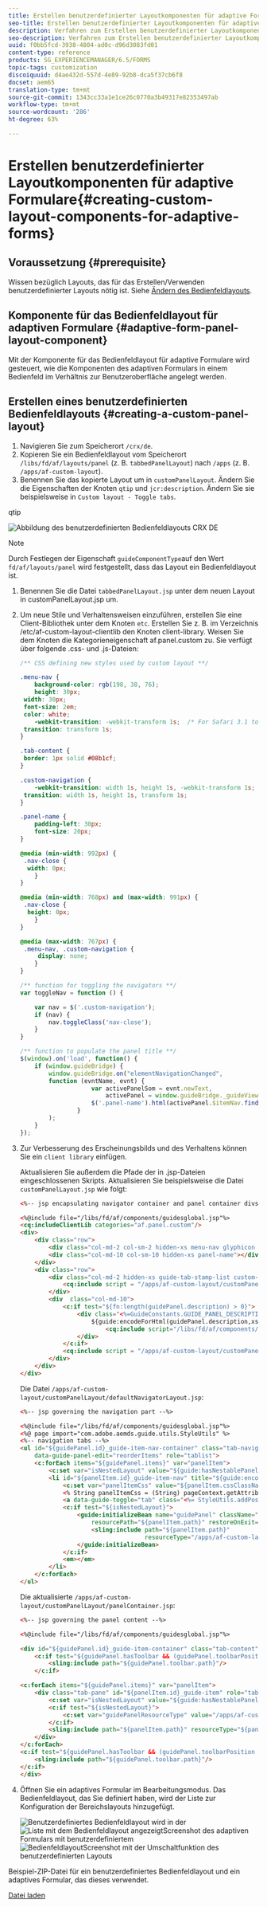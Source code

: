 ```yaml
---
title: Erstellen benutzerdefinierter Layoutkomponenten für adaptive Formulare
seo-title: Erstellen benutzerdefinierter Layoutkomponenten für adaptive Formulare
description: Verfahren zum Erstellen benutzerdefinierter Layoutkomponenten für adaptive Formulare.
seo-description: Verfahren zum Erstellen benutzerdefinierter Layoutkomponenten für adaptive Formulare.
uuid: f0bb5fcd-3938-4804-ad0c-d96d3083fd01
content-type: reference
products: SG_EXPERIENCEMANAGER/6.5/FORMS
topic-tags: customization
discoiquuid: d4ae432d-557d-4e89-92b8-dca5f37cb6f8
docset: aem65
translation-type: tm+mt
source-git-commit: 1343cc33a1e1ce26c0770a3b49317e82353497ab
workflow-type: tm+mt
source-wordcount: '286'
ht-degree: 63%

---
```



# Erstellen benutzerdefinierter Layoutkomponenten für adaptive Formulare{#creating-custom-layout-components-for-adaptive-forms}

## Voraussetzung {#prerequisite}

Wissen bezüglich Layouts, das für das Erstellen/Verwenden benutzerdefinierter Layouts nötig ist. Siehe [Ändern des Bedienfeldlayouts](../../forms/using/layout-capabilities-adaptive-forms.md).

## Komponente für das Bedienfeldlayout für adaptiven Formulare {#adaptive-form-panel-layout-component}

Mit der Komponente für das Bedienfeldlayout für adaptive Formulare wird gesteuert, wie die Komponenten des adaptiven Formulars in einem Bedienfeld im Verhältnis zur Benutzeroberfläche angelegt werden.

## Erstellen eines benutzerdefinierten Bedienfeldlayouts  {#creating-a-custom-panel-layout}

1. Navigieren Sie zum Speicherort `/crx/de`.
1. Kopieren Sie ein Bedienfeldlayout vom Speicherort `/libs/fd/af/layouts/panel` (z. B. `tabbedPanelLayout`) nach `/apps` (z. B. `/apps/af-custom-layout`).
1. Benennen Sie das kopierte Layout um in `customPanelLayout`. Ändern Sie die Eigenschaften der Knoten `qtip` und `jcr:description`. Ändern Sie sie beispielsweise in `Custom layout - Toggle tabs`.

qtip

![Abbildung des benutzerdefinierten Bedienfeldlayouts CRX DE](assets/custom_layout_new.png)

>[!NOTE]
>
>Durch Festlegen der Eigenschaft `guideComponentType`auf den Wert `fd/af/layouts/panel` wird festgestellt, dass das Layout ein Bedienfeldlayout ist.

1. Benennen Sie die Datei `tabbedPanelLayout.jsp` unter dem neuen Layout in customPanelLayout.jsp um.
1. Um neue Stile und Verhaltensweisen einzuführen, erstellen Sie eine Client-Bibliothek unter dem Knoten `etc`. Erstellen Sie z. B. im Verzeichnis /etc/af-custom-layout-clientlib den Knoten client-library. Weisen Sie dem Knoten die Kategorieneigenschaft af.panel.custom zu. Sie verfügt über folgende .css- und .js-Dateien:

   ```css
   /** CSS defining new styles used by custom layout **/
   
   .menu-nav {
       background-color: rgb(198, 38, 76);
       height: 30px;
    width: 30px;
    font-size: 2em;
    color: white;
       -webkit-transition: -webkit-transform 1s;  /* For Safari 3.1 to 6.0 */
    transition: transform 1s;
   }
   
   .tab-content {
    border: 1px solid #08b1cf;
   }
   
   .custom-navigation {
       -webkit-transition: width 1s, height 1s, -webkit-transform 1s;  /* For Safari 3.1 to 6.0 */
    transition: width 1s, height 1s, transform 1s;
   }
   
   .panel-name {
       padding-left: 30px;
       font-size: 20px;
   }
   
   @media (min-width: 992px) {
    .nav-close {
     width: 0px;
       }
   }
   
   @media (min-width: 768px) and (max-width: 991px) {
    .nav-close {
     height: 0px;
       }
   }
   
   @media (max-width: 767px) {
    .menu-nav, .custom-navigation {
        display: none;
       }
   }
   ```

   ```javascript
   /** function for toggling the navigators **/
   var toggleNav = function () {
   
       var nav = $('.custom-navigation');
       if (nav) {
           nav.toggleClass('nav-close');
       }
   }
   
   /** function to populate the panel title **/
   $(window).on('load', function() {
       if (window.guideBridge) {
           window.guideBridge.on("elementNavigationChanged",
           function (evntName, evnt) {
                       var activePanelSom = evnt.newText,
                           activePanel = window.guideBridge._guideView.getView(activePanelSom);
                       $('.panel-name').html(activePanel.$itemNav.find('a').html());
                   }
           );
       }
   });
   ```

1. Zur Verbesserung des Erscheinungsbilds und des Verhaltens können Sie ein `client library` einfügen.

   Aktualisieren Sie außerdem die Pfade der in .jsp-Dateien eingeschlossenen Skripts. Aktualisieren Sie beispielsweise die Datei `customPanelLayout.jsp` wie folgt:

   ```html
   <%-- jsp encapsulating navigator container and panel container divs --%>
   
   <%@include file="/libs/fd/af/components/guidesglobal.jsp"%>
   <cq:includeClientLib categories="af.panel.custom"/>
   <div>
       <div class="row">
           <div class="col-md-2 col-sm-2 hidden-xs menu-nav glyphicon glyphicon-align-justify" onclick="toggleNav();"></div>
           <div class="col-md-10 col-sm-10 hidden-xs panel-name"></div>
       </div>
       <div class="row">
           <div class="col-md-2 hidden-xs guide-tab-stamp-list custom-navigation">
               <cq:include script = "/apps/af-custom-layout/customPanelLayout/defaultNavigatorLayout.jsp" />
           </div>
           <div  class="col-md-10">
               <c:if test="${fn:length(guidePanel.description) > 0}">
                   <div class="<%=GuideConstants.GUIDE_PANEL_DESCRIPTION%>">
                       ${guide:encodeForHtml(guidePanel.description,xssAPI)}
                           <cq:include script="/libs/fd/af/components/panel/longDescription.jsp"/>
                   </div>
               </c:if>
               <cq:include script = "/apps/af-custom-layout/customPanelLayout/panelContainer.jsp"/>
           </div>
       </div>
   </div>
   ```

   Die Datei `/apps/af-custom-layout/customPanelLayout/defaultNavigatorLayout.jsp`:

   ```html
   <%-- jsp governing the navigation part --%>
   
   <%@include file="/libs/fd/af/components/guidesglobal.jsp"%>
   <%@ page import="com.adobe.aemds.guide.utils.StyleUtils" %>
   <%-- navigation tabs --%>
   <ul id="${guidePanel.id}_guide-item-nav-container" class="tab-navigators tab-navigators-vertical in"
       data-guide-panel-edit="reorderItems" role="tablist">
       <c:forEach items="${guidePanel.items}" var="panelItem">
           <c:set var="isNestedLayout" value="${guide:hasNestablePanelLayout(guidePanel,panelItem)}"/>
           <li id="${panelItem.id}_guide-item-nav" title="${guide:encodeForHtmlAttr(panelItem.navTitle,xssAPI)}" data-path="${panelItem.path}" role="tab" aria-controls="${panelItem.id}_guide-item">
               <c:set var="panelItemCss" value="${panelItem.cssClassName}"/>
               <% String panelItemCss = (String) pageContext.getAttribute("panelItemCss");%>
               <a data-guide-toggle="tab" class="<%= StyleUtils.addPostfixToClasses(panelItemCss, "_nav") %> guideNavIcon nested_${isNestedLayout}">${guide:encodeForHtml(panelItem.navTitle,xssAPI)}</a>
               <c:if test="${isNestedLayout}">
                   <guide:initializeBean name="guidePanel" className="com.adobe.aemds.guide.common.GuidePanel"
                       resourcePath="${panelItem.path}" restoreOnExit="true">
                       <sling:include path="${panelItem.path}"
                                      resourceType="/apps/af-custom-layout/customPanelLayout/defaultNavigatorLayout.jsp"/>
                   </guide:initializeBean>
               </c:if>
               <em></em>
           </li>
       </c:forEach>
   </ul>
   ```

   Die aktualisierte `/apps/af-custom-layout/customPanelLayout/panelContainer.jsp`:

   ```html
   <%-- jsp governing the panel content --%>
   
   <%@include file="/libs/fd/af/components/guidesglobal.jsp"%>
   
   <div id="${guidePanel.id}_guide-item-container" class="tab-content">
       <c:if test="${guidePanel.hasToolbar && (guidePanel.toolbarPosition == 'Top') }">
           <sling:include path="${guidePanel.toolbar.path}"/>
       </c:if>
   
   <c:forEach items="${guidePanel.items}" var="panelItem">
       <div class="tab-pane" id="${panelItem.id}_guide-item" role="tabpanel">
           <c:set var="isNestedLayout" value="${guide:hasNestablePanelLayout(guidePanel,panelItem)}"/>
           <c:if test="${isNestedLayout}">
               <c:set var="guidePanelResourceType" value="/apps/af-custom-layout/customPanelLayout/panelContainer.jsp" scope="request"/>
           </c:if>
           <sling:include path="${panelItem.path}" resourceType="${panelItem.resourceType}"/>
       </div>
   </c:forEach>
   <c:if test="${guidePanel.hasToolbar && (guidePanel.toolbarPosition == 'Bottom')}">
       <sling:include path="${guidePanel.toolbar.path}"/>
   </c:if>
   </div>
   ```

1. Öffnen Sie ein adaptives Formular im Bearbeitungsmodus. Das Bedienfeldlayout, das Sie definiert haben, wird der Liste zur Konfiguration der Bereichslayouts hinzugefügt.

   ![Benutzerdefiniertes Bedienfeldlayout wird in der ](assets/auth-layt.png) ![Liste mit dem Bedienfeldlayout angezeigtScreenshot des adaptiven Formulars mit benutzerdefiniertem ](assets/s1.png) ![BedienfeldlayoutScreenshot mit der Umschaltfunktion des benutzerdefinierten Layouts](assets/s2.png)

Beispiel-ZIP-Datei für ein benutzerdefiniertes Bedienfeldlayout und ein adaptives Formular, das dieses verwendet.

[Datei laden](assets/af-custom-layout.zip)

